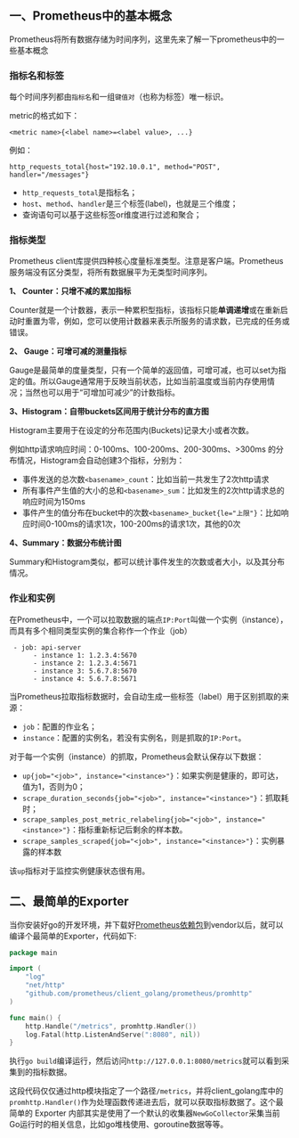 ## 一、Prometheus中的基本概念

Prometheus将所有数据存储为时间序列，这里先来了解一下prometheus中的一些基本概念

### 指标名和标签

每个时间序列都由`指标名`和一组`键值对`（也称为标签）唯一标识。

metric的格式如下：
```
<metric name>{<label name>=<label value>, ...}
```
例如：
```
http_requests_total{host="192.10.0.1", method="POST", handler="/messages"}
```
* `http_requests_total`是指标名；
* `host`、`method`、`handler`是三个标签(label)，也就是三个维度；
* 查询语句可以基于这些标签or维度进行过滤和聚合；

### 指标类型

Prometheus client库提供四种核心度量标准类型。注意是客户端。Prometheus服务端没有区分类型，将所有数据展平为无类型时间序列。

**1、 Counter：只增不减的累加指标**

Counter就是一个计数器，表示一种累积型指标，该指标只能**单调递增**或在重新启动时重置为零，例如，您可以使用计数器来表示所服务的请求数，已完成的任务或错误。

**2、 Gauge：可增可减的测量指标**

Gauge是最简单的度量类型，只有一个简单的返回值，可增可减，也可以set为指定的值。所以Gauge通常用于反映当前状态，比如当前温度或当前内存使用情况；当然也可以用于“可增加可减少”的计数指标。

**3、Histogram：自带buckets区间用于统计分布的直方图**

Histogram主要用于在设定的分布范围内(Buckets)记录大小或者次数。

例如http请求响应时间：0-100ms、100-200ms、200-300ms、>300ms 的分布情况，Histogram会自动创建3个指标，分别为：

* 事件发送的总次数`<basename>_count`：比如当前一共发生了2次http请求
* 所有事件产生值的大小的总和`<basename>_sum`：比如发生的2次http请求总的响应时间为150ms
* 事件产生的值分布在bucket中的次数`<basename>_bucket{le="上限"}`：比如响应时间0-100ms的请求1次，100-200ms的请求1次，其他的0次

**4、Summary：数据分布统计图**

Summary和Histogram类似，都可以统计事件发生的次数或者大小，以及其分布情况。

### 作业和实例

在Prometheus中，一个可以拉取数据的端点`IP:Port`叫做一个实例（instance），而具有多个相同类型实例的集合称作一个作业（job）
```
 - job: api-server
      - instance 1: 1.2.3.4:5670
      - instance 2: 1.2.3.4:5671
      - instance 3: 5.6.7.8:5670
      - instance 4: 5.6.7.8:5671
```
当Prometheus拉取指标数据时，会自动生成一些标签（label）用于区别抓取的来源：

* `job`：配置的作业名；
* `instance`：配置的实例名，若没有实例名，则是抓取的`IP:Port`。

对于每一个实例（instance）的抓取，Prometheus会默认保存以下数据：

* `up{job="<job>", instance="<instance>"}`：如果实例是健康的，即可达，值为1，否则为0；
* `scrape_duration_seconds{job="<job>", instance="<instance>"}`：抓取耗时；
* `scrape_samples_post_metric_relabeling{job="<job>", instance="<instance>"}`：指标重新标记后剩余的样本数。
* `scrape_samples_scraped{job="<job>", instance="<instance>"}`：实例暴露的样本数

该`up`指标对于监控实例健康状态很有用。

## 二、最简单的Exporter

当你安装好go的开发环境，并下载好[Prometheus依赖包](https://github.com/prometheus/client_golang/tree/master/prometheus)到vendor以后，就可以编译个最简单的Exporter，代码如下:
```go
package main

import (
    "log"
    "net/http"
    "github.com/prometheus/client_golang/prometheus/promhttp"
)

func main() {
    http.Handle("/metrics", promhttp.Handler())
    log.Fatal(http.ListenAndServe(":8080", nil))
}
```

执行`go build`编译运行，然后访问`http://127.0.0.1:8080/metrics`就可以看到采集到的指标数据。

这段代码仅仅通过http模块指定了一个路径`/metrics`，并将client_golang库中的`promhttp.Handler()`作为处理函数传递进去后，就可以获取指标数据了。这个最简单的 Exporter 内部其实是使用了一个默认的收集器`NewGoCollector`采集当前Go运行时的相关信息，比如go堆栈使用、goroutine数据等等。
